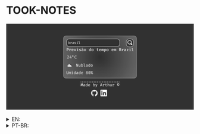 
# TOOK-NOTES



![alt text](./preview.png)

<details>
<summary>EN:</summary>

### About the project

- A simple app that uses openweatherapi to extract data and show temperature, situation, like raining and humidity .
### How to execute the project:

1. Have an IDE that supports HTML, CSS, JavaScript and that can run the code on screen, like vscode with live server;
2. Clone this repository using `git clone https://github.com/arthurdev06/arthurdev06.github.io/tree/main/weather-app` command;

</details>

<details>
<summary>PT-BR:</summary>

<h3>Sobre</h3>

- Um aplicativo simples que usa a openweatherapi para extrair dados e mostrar ao usuário, mostra temperatura, situação, por exemplo nublado, umidade atuais.

### Como executar o projeto:

1. Tenha uma IDE que suporte HTML, CSS, JavaScript e que consiga rodar o código atualizando na tela, no vscode temos a extensão do live server;
2. Dê um `git clone https://github.com/arthurdev06/arthurdev06.github.io/tree/main/weather-app`;
</details>

